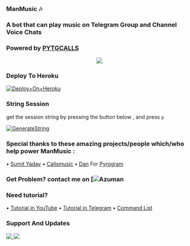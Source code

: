 ### ManMusic 🎶

### A bot that can play music on Telegram Group and Channel Voice Chats
### Powered by [PYTGCALLS](https://github.com/pytgcalls/pytgcalls)

<p align="center">
  <img src="https://telegra.ph/file/9b0dcdfc46809ec91e61c.jpg">
</p>

### Deploy To Heroku

[![Deploy+On+Heroku](https://www.herokucdn.com/deploy/button.svg)](https://heroku.com/deploy?template=https://github.com/dhimasazman/ManMusic)


### String Session
get the session string by pressing the button below , and press `p`

[![GenerateString](https://img.shields.io/badge/repl.it-generateString-yellowgreen)](https://replit.com/@DhimasAzman/Get-Session)

### Special thanks to these amazing projects/people which/who help power ManMusic :
• [Sumit Yadav](http://github.com/Sumit9969/DarkxMusic)
• [Callsmusic](http://github.com/callsmusic/callsmusic)
• [Dan](https://github.com/delivrance) For [Pyrogram](https://github.com/pyrogram/pyrogram)

### Get Problem? contact me on [![Azuman](https://img.shields.io/badge/Telegram-2CA5E0?style=for-the-badge&logo=telegram&logoColor=white)

### Need tutorial?
• [Tutorial in YouTube](http://youtube.com/c/dhimasazman)
• [Tutorial in Telegram](http://t.me/azumanprojects)
• [Command List](https://telegra.ph/COMMAND-LIST-06-10)

### Support And Updates
<a href="https://t.me/httAzumanProjects"><img src="https://img.shields.io/badge/Join Support%20Support-black.svg?style=for-the-badge&logo=Telegram">
<a href="https://t.me/AzumanSquad"><img src="https://img.shields.io/badge/Join Channel%20Update-black.svg?style=for-the-badge&logo=Telegram">

